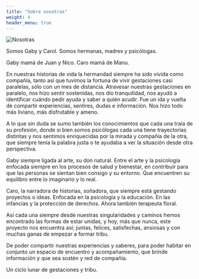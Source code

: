 ```yaml
---
title: "Sobre nosotras"
weight: 4
header_menu: true
---
```


![Nosotras](images/nosotras.png)

Somos Gaby y Carol.
Somos hermanas, madres y psicólogas.

Gaby mamá de Juan y Nico.
Caro mamá de Manu.

En nuestras historias de vida la hermandad siempre ha sido vivida como compañía, tanto así que tuvimos la fortuna de vivir gestaciones casi paralelas, sólo con un mes de distancia.
Atravesar nuestras gestaciones en paralelo, nos hizo sentir sostenidas, nos dio tranquilidad, nos ayudó a identificar cuándo pedir ayuda y saber a quién acudir. Fue un ida y vuelta de compartir experiencias, sentires, dudas e información. Nos hizo todo más liviano, más disfrutable y ameno.

A lo que sin duda se sumo también los conocimientos que cada una traía de su profesión, donde si bien somos psicólogas cada una tiene trayectorias distintas y nos sentimos enriquecidas por la mirada y compañía de la otra, que siempre tenía la palabra justa o te ayudaba a ver la situación desde otra perspectiva.

Gaby siempre ligada al arte, su don natural. Entre el arte y la psicología enfocada siempre en los procesos de salud y bienestar, en contribuir para que las personas se sientan bien consigo y su entorno. Que encuentren su equilibro entre lo imaginario y lo real.

Caro, la narradora de historias, soñadora, que siempre está gestando proyectos o ideas. Enfocada en la psicología y la educación. En las infancias y la protección de derechos. Ahora también terapeuta floral.

Así cada una siempre desde nuestras singularidades y caminos hemos encontrado las formas de estar unidas, y hoy, más que nunca, este proyecto nos encuentra así; juntas, felices, satisfechas, ansiosas y con muchas ganas de empezar a formar tribu.

De poder compartir nuestras experiencias y saberes, para poder habitar en conjunto un espacio de encuentro y acompañamiento, que brinde información y que sea sostén y red de compañía.  

Un ciclo lunar de gestaciones y tribu.
